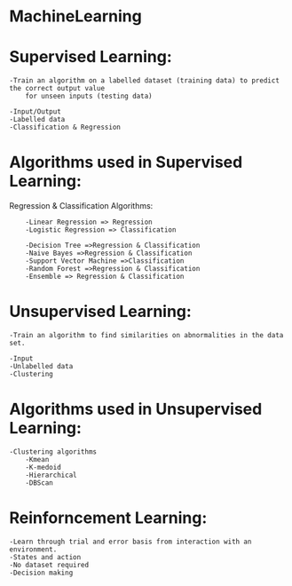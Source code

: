 # MachineLearning

Supervised Learning:
=====================
	-Train an algorithm on a labelled dataset (training data) to predict the correct output value
		for unseen inputs (testing data)
		
	-Input/Output
	-Labelled data
	-Classification & Regression
 
Algorithms used in Supervised Learning:
 ========================================

Regression & Classification Algorithms:

		-Linear Regression => Regression
		-Logistic Regression => Classification
		
		-Decision Tree =>Regression & Classification
		-Naive Bayes =>Regression & Classification
		-Support Vector Machine =>Classification
		-Random Forest =>Regression & Classification
		-Ensemble => Regression & Classification


 Unsupervised Learning:
=======================
	-Train an algorithm to find similarities on abnormalities in the data set.
	
	-Input
	-Unlabelled data
	-Clustering
 

Algorithms used in Unsupervised Learning:
 ==========================================
	-Clustering algorithms
		-Kmean
		-K-medoid
		-Hierarchical
		-DBScan
 

Reinforncement Learning:
 ==========================
	-Learn through trial and error basis from interaction with an environment.
	-States and action
	-No dataset required
	-Decision making

 
